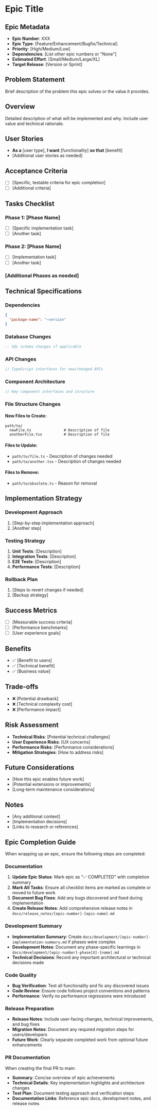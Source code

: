 # Epic Title

## Epic Metadata
- **Epic Number**: XXX
- **Epic Type**: [Feature/Enhancement/Bugfix/Technical]
- **Priority**: [High/Medium/Low]
- **Dependencies**: [List other epic numbers or "None"]
- **Estimated Effort**: [Small/Medium/Large/XL]
- **Target Release**: [Version or Sprint]

## Problem Statement
Brief description of the problem this epic solves or the value it provides.

## Overview
Detailed description of what will be implemented and why. Include user value and technical rationale.

## User Stories
- **As a** [user type], **I want** [functionality] **so that** [benefit]
- [Additional user stories as needed]

## Acceptance Criteria
- [ ] [Specific, testable criteria for epic completion]
- [ ] [Additional criteria]

## Tasks Checklist

### Phase 1: [Phase Name]
- [ ] [Specific implementation task]
- [ ] [Another task]

### Phase 2: [Phase Name]  
- [ ] [Implementation task]
- [ ] [Another task]

### [Additional Phases as needed]

## Technical Specifications

### Dependencies
```json
{
  "package-name": "~version"
}
```

### Database Changes
```sql
-- SQL schema changes if applicable
```

### API Changes
```typescript
// TypeScript interfaces for new/changed APIs
```

### Component Architecture
```typescript
// Key component interfaces and structure
```

### File Structure Changes

#### New Files to Create:
```
path/to/
  newFile.ts               # Description of file
  anotherFile.tsx          # Description of file
```

#### Files to Update:
- `path/to/file.ts` - Description of changes needed
- `path/to/another.tsx` - Description of changes needed

#### Files to Remove:
- `path/to/obsolete.ts` - Reason for removal

## Implementation Strategy

### Development Approach
1. [Step-by-step implementation approach]
2. [Another step]

### Testing Strategy
1. **Unit Tests**: [Description]
2. **Integration Tests**: [Description]  
3. **E2E Tests**: [Description]
4. **Performance Tests**: [Description]

### Rollback Plan
1. [Steps to revert changes if needed]
2. [Backup strategy]

## Success Metrics
- [ ] [Measurable success criteria]
- [ ] [Performance benchmarks]
- [ ] [User experience goals]

## Benefits
- ✅ [Benefit to users]
- ✅ [Technical benefit]
- ✅ [Business value]

## Trade-offs
- ❌ [Potential drawback]
- ❌ [Technical complexity cost]
- ❌ [Performance impact]

## Risk Assessment
- **Technical Risks**: [Potential technical challenges]
- **User Experience Risks**: [UX concerns]
- **Performance Risks**: [Performance considerations]
- **Mitigation Strategies**: [How to address risks]

## Future Considerations
- [How this epic enables future work]
- [Potential extensions or improvements]
- [Long-term maintenance considerations]

## Notes
- [Any additional context]
- [Implementation decisions]
- [Links to research or references]

## Epic Completion Guide

When wrapping up an epic, ensure the following steps are completed:

### Documentation
1. **Update Epic Status**: Mark epic as "✅ COMPLETED" with completion summary
2. **Mark All Tasks**: Ensure all checklist items are marked as complete or moved to future work
3. **Document Bug Fixes**: Add any bugs discovered and fixed during implementation
4. **Create Release Notes**: Add comprehensive release notes in `docs/release_notes/[epic-number]-[epic-name].md`

### Development Summary
- **Implementation Summary**: Create `docs/development/[epic-number]-implementation-summary.md` if phases were complex
- **Development Notes**: Document any phase-specific learnings in `docs/development/[epic-number]-phase[X]-[name].md`
- **Technical Decisions**: Record any important architectural or technical decisions made

### Code Quality
- **Bug Verification**: Test all functionality and fix any discovered issues
- **Code Review**: Ensure code follows project conventions and patterns
- **Performance**: Verify no performance regressions were introduced

### Release Preparation
- **Release Notes**: Include user-facing changes, technical improvements, and bug fixes
- **Migration Notes**: Document any required migration steps for users/developers
- **Future Work**: Clearly separate completed work from optional future enhancements

### PR Documentation
When creating the final PR to main:
- **Summary**: Concise overview of epic achievements
- **Technical Details**: Key implementation highlights and architecture changes
- **Test Plan**: Document testing approach and verification steps
- **Documentation Links**: Reference epic docs, development notes, and release notes